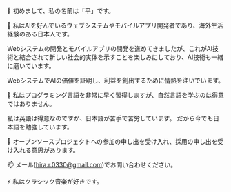 👋 初めまして、私の名前は「平」です。

👀 私はAIを好んでいるウェブシステムやモバイルアプリ開発者であり、海外生活経験のある日本人です。

Webシステムの開発とモバイルアプリの開発を進めてきましたが、これがAI技術と結合されて新しい社会的実体を示すことを楽しみにしており、AI技術も一緒に磨いています。

WebシステムでAIの価値を証明し、利益を創出するために情熱を注いでいます。

🌱 私はプログラミング言語を非常に早く習得しますが、自然言語を学ぶのは得意ではありません。

   私は英語は得意なのですが、日本語が苦手で苦労しています。 だから今でも日本語を勉強しています。
   
💞️ オープンソースプロジェクトへの参加の申し出を受け入れ、採用の申し出を受け入れる意思があります。

📫 メール(hira.r.0330@gmail.com)でお問い合わせください。

⚡ 私はクラシック音楽が好きです。
